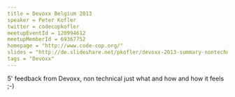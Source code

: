 ```yaml
---
title = Devoxx Belgium 2013
speaker = Peter Kofler
twitter = codecopkofler
meetupEventId = 120994612
meetupMemberId = 69367752
homepage = "http://www.code-cop.org/"
slides = "http://de.slideshare.net/pkofler/devoxx-2013-summary-nontechnical"
tags = "Devoxx"
---
```

5' feedback from Devoxx, non technical just what and how and how it feels ;-)